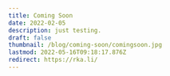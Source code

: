 ```yaml
---
title: Coming Soon
date: 2022-02-05
description: just testing.
draft: false
thumbnail: /blog/coming-soon/comingsoon.jpg
lastmod: 2022-05-16T09:18:17.876Z
redirect: https://rka.li/
---
```

